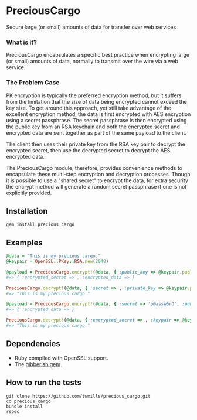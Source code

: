 # PreciousCargo

Secure large (or small) amounts of data for transfer over web services

### What is it?

PreciousCargo encapsulates a specific best practice when encrypting large (or small) amounts of data, normally to transmit over the wire via a web service.

### The Problem Case

PK encryption is typically the preferred encryption method, but it suffers from the limitation that the size of data being encrypted cannot exceed the key size. To get around this approach, yet still take advantage of the excellent encryption method, the data is first encrypted with AES encryption using a secret passphrase. The secret passphrase is then encrypted using the public key from an RSA keychain and both the encrypted secret and encrypted data are sent together as part of the same payload to the client.

The client then uses their private key from the RSA key pair to decrypt the encrypted secret, then use the decrypted secret to decrypt the AES encrypted data.

The PreciousCargo module, therefore, provides convenience methods to encapsulate these multi-step encryption and decryption processes. Though it is possible to use a "shared secret" to encrypt the data, for extra security the encrypt method will generate a random secret passphrase if one is not explicitly provided.

## Installation

    gem install precious_cargo

## Examples

```ruby
@data = "This is my precious cargo."
@keypair = OpenSSL::PKey::RSA.new(2048)

@payload = PreciousCargo.encrypt!(@data, { :public_key => @keypair.public_key })
#=> { :encrypted_secret => , :encrypted_data => }

PreciousCargo.decrypt!(@data, { :secret => , :private_key => @keypair.public_key })
#=> "This is my precious cargo."

@payload = PreciousCargo.encrypt!(@data, { :secret => 'p@assw0rD', :public_key => @keypair.public_key })
#=> { :encrypted_data => }

PreciousCargo.decrypt!(@data, { :encrypted_secret => , :keypair => @keypair })
#=> "This is my precious cargo."
```

## Dependencies

* Ruby compiled with OpenSSL support.
* The [gibberish gem](https://github.com/mdp/gibberish/).

## How to run the tests

    git clone https://github.com/twmills/precious_cargo.git
    cd precious_cargo
    bundle install
    rspec